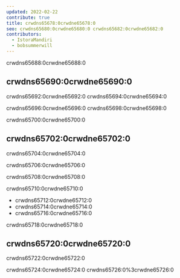 ```yaml
---
updated: 2022-02-22
contribute: true
title: crwdns65678:0crwdne65678:0
seo: crwdns65680:0crwdne65680:0 crwdns65682:0crwdne65682:0
contributors:
  - IstoraMandiri
  - bobsummerwill
---
```


crwdns65688:0crwdne65688:0

## crwdns65690:0crwdne65690:0

crwdns65692:0crwdne65692:0 crwdns65694:0crwdne65694:0

crwdns65696:0crwdne65696:0 crwdns65698:0crwdne65698:0

crwdns65700:0crwdne65700:0

## crwdns65702:0crwdne65702:0

crwdns65704:0crwdne65704:0

crwdns65706:0crwdne65706:0

crwdns65708:0crwdne65708:0

crwdns65710:0crwdne65710:0

- crwdns65712:0crwdne65712:0
- crwdns65714:0crwdne65714:0
- crwdns65716:0crwdne65716:0

crwdns65718:0crwdne65718:0

## crwdns65720:0crwdne65720:0

crwdns65722:0crwdne65722:0

crwdns65724:0crwdne65724:0 crwdns65726:0%3crwdne65726:0

